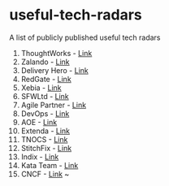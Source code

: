  # useful-tech-radars

 A list of publicly published useful tech radars

 1. ThoughtWorks - [Link](https://www.thoughtworks.com/radar)
 2. Zalando - [Link](https://opensource.zalando.com/tech-radar/)
 3. Delivery Hero - [Link](https://github.com/deliveryhero/tech-radar)
 4. RedGate - [Link](https://github.com/red-gate/Tech-Radar)
 5. Xebia - [Link](https://xebia-os.github.io/tech-radar/)
 6. SFWLtd - [Link](https://github.com/SFWLtd/techradar)
 7. Agile Partner - [Link](https://github.com/agilepartner/tech-radar)
 8. DevOps  - [Link](https://evry-ace.github.io/devops-radar/)
 9. AOE  - [Link](https://www.aoe.com/techradar/index.html)
 10. Extenda - [Link](https://github.com/extenda/tech-radar)
 11. TNOCS - [Link](https://github.com/TNOCS/TechRadar)
 12. StitchFix - [Link](https://github.com/stitchfix/tech_radar)
 13. Indix - [Link](https://oss.indix.com/indix-radar/)
 14. Kata Team - [Link](https://kata-team.github.io/technology-radar/)
 15. CNCF - [Link](https://radar.cncf.io/)
~